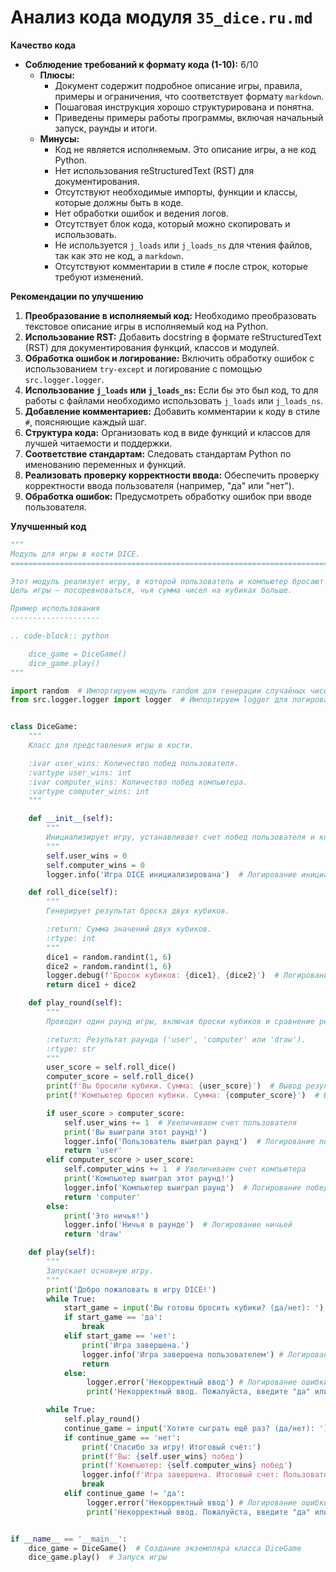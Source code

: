 # Анализ кода модуля `35_dice.ru.md`

**Качество кода**

-  **Соблюдение требований к формату кода (1-10):** 6/10
    - **Плюсы:**
        - Документ содержит подробное описание игры, правила, примеры и ограничения, что соответствует формату `markdown`.
        - Пошаговая инструкция хорошо структурирована и понятна.
        - Приведены примеры работы программы, включая начальный запуск, раунды и итоги.
    - **Минусы:**
        - Код не является исполняемым. Это описание игры, а не код Python.
        - Нет использования reStructuredText (RST) для документирования.
        - Отсутствуют необходимые импорты, функции и классы, которые должны быть в коде.
        - Нет обработки ошибок и ведения логов.
        - Отсутствует блок кода, который можно скопировать и использовать.
        - Не используется `j_loads` или `j_loads_ns` для чтения файлов, так как это не код, а `markdown`.
        - Отсутствуют комментарии в стиле `#` после строк, которые требуют изменений.

**Рекомендации по улучшению**

1.  **Преобразование в исполняемый код:** Необходимо преобразовать текстовое описание игры в исполняемый код на Python.
2.  **Использование RST:** Добавить docstring в формате reStructuredText (RST) для документирования функций, классов и модулей.
3.  **Обработка ошибок и логирование:** Включить обработку ошибок с использованием `try-except` и логирование с помощью `src.logger.logger`.
4.  **Использование `j_loads` или `j_loads_ns`:** Если бы это был код, то для работы с файлами необходимо использовать `j_loads` или `j_loads_ns`.
5.  **Добавление комментариев:** Добавить комментарии к коду в стиле `#`, поясняющие каждый шаг.
6.  **Структура кода:** Организовать код в виде функций и классов для лучшей читаемости и поддержки.
7.  **Соответствие стандартам:** Следовать стандартам Python по именованию переменных и функций.
8. **Реализовать проверку корректности ввода:** Обеспечить проверку корректности ввода пользователя (например, "да" или "нет").
9.  **Обработка ошибок:** Предусмотреть обработку ошибок при вводе пользователя.

**Улучшенный код**

```python
"""
Модуль для игры в кости DICE.
=========================================================================================

Этот модуль реализует игру, в которой пользователь и компьютер бросают два шестигранных кубика.
Цель игры — посоревноваться, чья сумма чисел на кубиках больше.

Пример использования
--------------------

.. code-block:: python

    dice_game = DiceGame()
    dice_game.play()
"""

import random  # Импортируем модуль random для генерации случайных чисел
from src.logger.logger import logger  # Импортируем logger для логирования ошибок


class DiceGame:
    """
    Класс для представления игры в кости.

    :ivar user_wins: Количество побед пользователя.
    :vartype user_wins: int
    :ivar computer_wins: Количество побед компьютера.
    :vartype computer_wins: int
    """

    def __init__(self):
        """
        Инициализирует игру, устанавливает счет побед пользователя и компьютера в 0.
        """
        self.user_wins = 0
        self.computer_wins = 0
        logger.info('Игра DICE инициализирована')  # Логирование инициализации игры

    def roll_dice(self):
        """
        Генерирует результат броска двух кубиков.

        :return: Сумма значений двух кубиков.
        :rtype: int
        """
        dice1 = random.randint(1, 6)
        dice2 = random.randint(1, 6)
        logger.debug(f'Бросок кубиков: {dice1}, {dice2}')  # Логирование результата броска
        return dice1 + dice2

    def play_round(self):
        """
        Проводит один раунд игры, включая броски кубиков и сравнение результатов.

        :return: Результат раунда ('user', 'computer' или 'draw').
        :rtype: str
        """
        user_score = self.roll_dice()
        computer_score = self.roll_dice()
        print(f'Вы бросили кубики. Сумма: {user_score}')  # Вывод результата пользователя
        print(f'Компьютер бросил кубики. Сумма: {computer_score}')  # Вывод результата компьютера

        if user_score > computer_score:
            self.user_wins += 1  # Увеличиваем счет пользователя
            print('Вы выиграли этот раунд!')
            logger.info('Пользователь выиграл раунд')  # Логирование победы пользователя
            return 'user'
        elif computer_score > user_score:
            self.computer_wins += 1  # Увеличиваем счет компьютера
            print('Компьютер выиграл этот раунд!')
            logger.info('Компьютер выиграл раунд')  # Логирование победы компьютера
            return 'computer'
        else:
            print('Это ничья!')
            logger.info('Ничья в раунде')  # Логирование ничьей
            return 'draw'

    def play(self):
        """
        Запускает основную игру.
        """
        print('Добро пожаловать в игру DICE!')
        while True:
            start_game = input('Вы готовы бросить кубики? (да/нет): ').lower()  # Запрос готовности
            if start_game == 'да':
                break
            elif start_game == 'нет':
                print('Игра завершена.')
                logger.info('Игра завершена пользователем') # Логирование завершения игры
                return
            else:
                 logger.error('Некорректный ввод') # Логирование ошибки ввода
                 print('Некорректный ввод. Пожалуйста, введите "да" или "нет".')

        while True:
            self.play_round()
            continue_game = input('Хотите сыграть ещё раз? (да/нет): ').lower()  # Запрос на продолжение
            if continue_game == 'нет':
                print('Спасибо за игру! Итоговый счёт:')
                print(f'Вы: {self.user_wins} побед')
                print(f'Компьютер: {self.computer_wins} побед')
                logger.info(f'Игра завершена. Итоговый счет: Пользователь {self.user_wins}, Компьютер {self.computer_wins}') # Логирование завершения игры и счета
                break
            elif continue_game != 'да':
                 logger.error('Некорректный ввод') # Логирование ошибки ввода
                 print('Некорректный ввод. Пожалуйста, введите "да" или "нет".')


if __name__ == '__main__':
    dice_game = DiceGame()  # Создание экземпляра класса DiceGame
    dice_game.play()  # Запуск игры
```